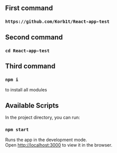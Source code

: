 ## First command 

### `https://github.com/Korb1t/React-app-test`

## Second command

### `cd React-app-test`

## Third command

### `npm i`
to install all modules

## Available Scripts

In the project directory, you can run:

### `npm start`

Runs the app in the development mode.<br>
Open [http://localhost:3000](http://localhost:3000) to view it in the browser.

